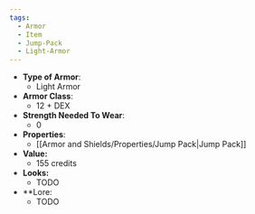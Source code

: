 ```yaml
---
tags:
  - Armor
  - Item
  - Jump-Pack
  - Light-Armor
---
```

- __Type of Armor__:
	* Light Armor
- __Armor Class__:
	* 12 + DEX
- __Strength Needed To Wear__:
	* 0
- __Properties__:
	* [[Armor and Shields/Properties/Jump Pack|Jump Pack]]
- **Value:**
	- 155 credits
- **Looks:**
	- TODO
- **Lore:
	- TODO

